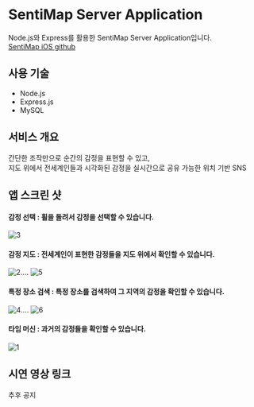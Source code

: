 # SentiMap Server Application
Node.js와 Express를 활용한 SentiMap Server Application입니다.  
[SentiMap iOS github](https://github.com/Kiboom/SentiMap)

## 사용 기술  
- Node.js
- Express.js
- MySQL

## 서비스 개요  
간단한 조작만으로 순간의 감정을 표현할 수 있고,  
지도 위에서 전세계인들과 
시각화된 감정을 실시간으로 공유 가능한 위치 기반 SNS  

## 앱 스크린 샷  
#### 감정 선택  :  휠을 돌려서 감정을 선택할 수 있습니다.  
![3](https://cloud.githubusercontent.com/assets/12539719/15530470/7e77b8b2-228f-11e6-9fc9-84e83e6bc206.png)
#### 감정 지도 :  전세계인이 표현한 감정들을 지도 위에서 확인할 수 있습니다. 
![2](https://cloud.githubusercontent.com/assets/12539719/15530469/7e72d342-228f-11e6-8b27-34f0e7bc3e7f.png)....
![5](https://cloud.githubusercontent.com/assets/12539719/15530472/7e84cd5e-228f-11e6-91de-68dbf1d7726d.png)

#### 특정 장소 검색 : 특정 장소를 검색하여 그 지역의 감정을 확인할 수 있습니다.
![4](https://cloud.githubusercontent.com/assets/12539719/15530471/7e7af61c-228f-11e6-9817-c78a6c39a2b4.png)....
![6](https://cloud.githubusercontent.com/assets/12539719/15530882/04d7582a-2292-11e6-9393-04ac1978ebe6.png)

#### 타임 머신 : 과거의 감정들을 확인할 수 있습니다.
![1](https://cloud.githubusercontent.com/assets/12539719/15530468/7e724990-228f-11e6-84f8-d979377fd3dc.png)

## 시연 영상 링크 
추후 공지
